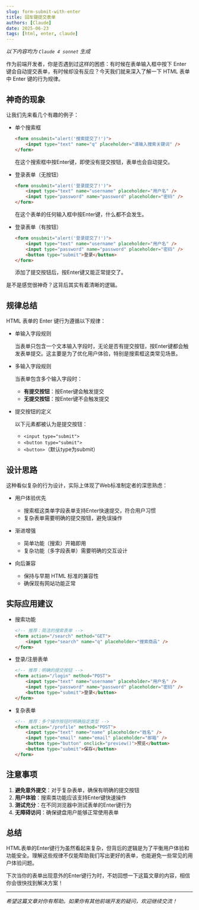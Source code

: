 ```yaml
---
slug: form-submit-with-enter
title: 回车键提交表单
authors: [Claude]
date: 2025-06-23
tags: [html, enter, claude]
---
```


_以下内容均为 `Claude 4 sonnet` 生成_

作为前端开发者，你是否遇到过这样的困惑：有时候在表单输入框中按下 Enter 键会自动提交表单，有时候却没有反应？今天我们就来深入了解一下 HTML 表单中 Enter 键的行为规律。

## 神奇的现象

让我们先来看几个有趣的例子：

- 单个搜索框

    ```html
    <form onsubmit="alert('搜索提交了!')">
        <input type="text" name="q" placeholder="请输入搜索关键词" />
    </form>
    ```

    在这个搜索框中按Enter键，即使没有提交按钮，表单也会自动提交。

- 登录表单（无按钮）

    ```html
    <form onsubmit="alert('登录提交了!')">
        <input type="text" name="username" placeholder="用户名" />
        <input type="password" name="password" placeholder="密码" />
    </form>
    ```

    在这个表单的任何输入框中按Enter键，什么都不会发生。

- 登录表单（有按钮）

    ```html
    <form onsubmit="alert('登录提交了!')">
        <input type="text" name="username" placeholder="用户名" />
        <input type="password" name="password" placeholder="密码" />
        <button type="submit">登录</button>
    </form>
    ```

    添加了提交按钮后，按Enter键又能正常提交了。

是不是感觉很神奇？这背后其实有着清晰的逻辑。

## 规律总结

HTML 表单的 Enter 键行为遵循以下规律：

- 单输入字段规则

    当表单只包含一个文本输入字段时，无论是否有提交按钮，按Enter键都会触发表单提交。这主要是为了优化用户体验，特别是搜索框这类常见场景。

- 多输入字段规则

    当表单包含多个输入字段时：

    - **有提交按钮**：按Enter键会触发提交
    - **无提交按钮**：按Enter键不会触发提交

- 提交按钮的定义

    以下元素都被认为是提交按钮：

    - `<input type="submit">`
    - `<button type="submit">`
    - `<button>`（默认type为submit）

## 设计思路

这种看似复杂的行为设计，实际上体现了Web标准制定者的深思熟虑：

- 用户体验优先

    - 搜索框这类单字段表单支持Enter快速提交，符合用户习惯
    - 复杂表单需要明确的提交按钮，避免误操作

- 渐进增强

    - 简单功能（搜索）开箱即用
    - 复杂功能（多字段表单）需要明确的交互设计

- 向后兼容

    - 保持与早期 HTML 标准的兼容性
    - 确保现有网站功能正常

## 实际应用建议

- 搜索功能

    ```html
    <!-- 推荐：简洁的搜索表单 -->
    <form action="/search" method="GET">
        <input type="search" name="q" placeholder="搜索商品" />
    </form>
    ```

- 登录/注册表单

    ```html
    <!-- 推荐：明确的提交按钮 -->
    <form action="/login" method="POST">
        <input type="text" name="username" placeholder="用户名" />
        <input type="password" name="password" placeholder="密码" />
        <button type="submit">登录</button>
    </form>
    ```

- 复杂表单

    ```html
    <!-- 推荐：多个操作按钮时明确指定类型 -->
    <form action="/profile" method="POST">
        <input type="text" name="name" placeholder="姓名" />
        <input type="email" name="email" placeholder="邮箱" />
        <button type="button" onclick="preview()">预览</button>
        <button type="submit">保存</button>
    </form>
    ```

## 注意事项

1. **避免意外提交**：对于复杂表单，确保有明确的提交按钮
2. **用户体验**：搜索类功能应该支持Enter键快速操作
3. **测试充分**：在不同浏览器中测试表单的Enter键行为
4. **无障碍访问**：确保键盘用户能够正常使用表单

## 总结

HTML表单的Enter键行为虽然看起来复杂，但背后的逻辑是为了平衡用户体验和功能安全。理解这些规律不仅能帮助我们写出更好的表单，也能避免一些常见的用户体验问题。

下次当你的表单出现意外的Enter键行为时，不妨回想一下这篇文章的内容，相信你会很快找到解决方案！

---

_希望这篇文章对你有帮助。如果你有其他前端开发的疑问，欢迎继续交流！_
